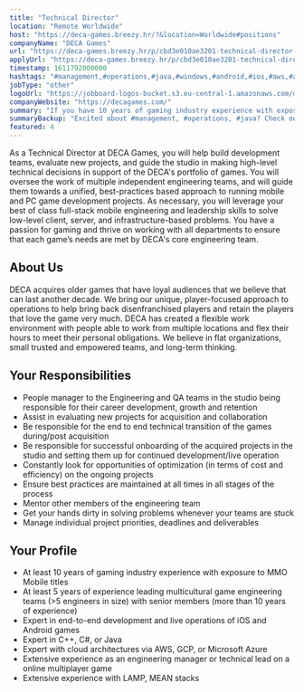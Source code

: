 ```yaml
---
title: "Technical Director"
location: "Remote Worldwide"
host: "https://deca-games.breezy.hr/?&location=Worldwide#positions"
companyName: "DECA Games"
url: "https://deca-games.breezy.hr/p/cbd3e010ae3201-technical-director-m-f-d-gmt-cet-oez"
applyUrl: "https://deca-games.breezy.hr/p/cbd3e010ae3201-technical-director-m-f-d-gmt-cet-oez/apply"
timestamp: 1611792000000
hashtags: "#management,#operations,#java,#windows,#android,#ios,#aws,#azure,#googlecloud,#optimization"
jobType: "other"
logoUrl: "https://jobboard-logos-bucket.s3.eu-central-1.amazonaws.com/deca-games"
companyWebsite: "https://decagames.com/"
summary: "If you have 10 years of gaming industry experience with exposure to MMO Mobile titles, DECA Games is looking for someone with your skillset."
summaryBackup: "Excited about #management, #operations, #java? Check out this job post!"
featured: 4
---
```


As a Technical Director at DECA Games, you will help build development teams, evaluate new projects, and guide the studio in making high-level technical decisions in support of the DECA's portfolio of games. You will oversee the work of multiple independent engineering teams, and will guide them towards a unified, best-practices based approach to running mobile and PC game development projects. As necessary, you will leverage your best of class full-stack mobile engineering and leadership skills to solve low-level client, server, and infrastructure-based problems. You have a passion for gaming and thrive on working with all departments to ensure that each game’s needs are met by DECA's core engineering team.

## About Us

DECA acquires older games that have loyal audiences that we believe that can last another decade. We bring our unique, player-focused approach to operations to help bring back disenfranchised players and retain the players that love the game very much. DECA has created a flexible work environment with people able to work from multiple locations and flex their hours to meet their personal obligations. We believe in flat organizations, small trusted and empowered teams, and long-term thinking.

## Your Responsibilities

*   People manager to the Engineering and QA teams in the studio being responsible for their career development, growth and retention
*   Assist in evaluating new projects for acquisition and collaboration
*   Be responsible for the end to end technical transition of the games during/post acquisition
*   Be responsible for successful onboarding of the acquired projects in the studio and setting them up for continued development/live operation
*   Constantly look for opportunities of optimization (in terms of cost and efficiency) on the ongoing projects
*   Ensure best practices are maintained at all times in all stages of the process
*   Mentor other members of the engineering team
*   Get your hands dirty in solving problems whenever your teams are stuck
*   Manage individual project priorities, deadlines and deliverables

## Your Profile

*   At least 10 years of gaming industry experience with exposure to MMO Mobile titles
*   At least 5 years of experience leading multicultural game engineering teams (>5 engineers in size) with senior members (more than 10 years of experience)
*   Expert in end-to-end development and live operations of iOS and Android games
*   Expert in C++, C#, or Java
*   Expert with cloud architectures via AWS, GCP, or Microsoft Azure
*   Extensive experience as an engineering manager or technical lead on a online multiplayer game
*   Extensive experience with LAMP, MEAN stacks
